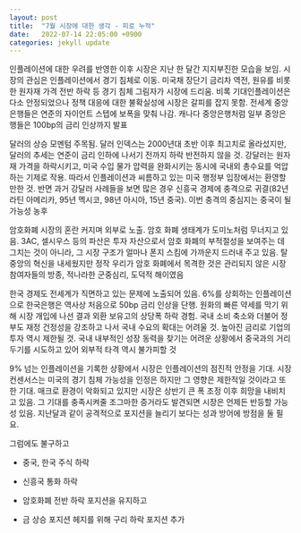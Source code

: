 ```yaml
---
layout: post
title:  "7월 시장에 대한 생각 - 피로 누적"
date:   2022-07-14 22:05:00 +0900
categories: jekyll update
---
```

인플레이션에 대한 우려를 반영한 이후 시장은 지난 한 달간 지지부진한 모습을 보임. 시장의 관심은 인플레이션에서 경기 침체로 이동. 미국채 장단기 금리차 역전, 원유를 비롯한 원자재 가격 전반 하락 등 경기 침체 그림자가 시장에 드리움. 비록 기대인플레이션은 다소 안정되었으나 정책 대응에 대한 불확실성에 시장은 갈피를 잡지 못함. 전세계 중앙은행들은 연준의 자이언트 스텝에 보폭을 맞춰 나감. 캐나다 중앙은행처럼 일부 중앙은행들은 100bp의 금리 인상까지 발표​

달러의 상승 모멘텀 주목됨. 달러 인덱스는 2000년대 초반 이후 최고치로 올라섰지만, 달러의 추세는 연준이 금리 인하에 나서기 전까지 하락 반전하지 않을 것. 강달러는 원자재 가격을 하락시키고, 미국 수입 물가 압력을 완화시키는 동시에 국내외 총수요를 억압하는 기제로 작용. 따라서 인플레이션과 씨름하고 있는 미국 행정부 입장에서는 환영할 만한 것. 반면 과거 강달러 사례들을 보면 많은 경우 신흥국 경제에 충격으로 귀결(82년 라틴 아메리카, 95년 멕시코, 98년 아시아, 15년 중국). 이번 충격의 중심지는 중국이 될 가능성 농후​

암호화폐 시장의 혼란 커지며 외부로 노출. 암호 화폐 생태계가 도미노처럼 무너지고 있음. 3AC, 셀시우스 등의 파산은 투자 자산으로서 암호 화폐의 부적절성을 보여주는 데 그치는 것이 아니라, 그 시장 구조가 얼마나 폰지 스킴에 가까운지 드러내 주고 있음. 탈중앙의 혁신을 내세웠지만 정작 우리가 암호 화폐에서 목격한 것은 관리되지 않은 시장 참여자들의 방종, 적나라한 군중심리, 도덕적 해이였음​

한국 경제도 전세계가 직면하고 있는 문제에 노출되어 있음. 6%를 상회하는 인플레이션으로 한국은행은 역사상 처음으로 50bp 금리 인상을 단행. 원화의 빠른 약세를 막기 위해 시장 개입에 나선 결과 외환 보유고의 상당폭 하락 경험. 국내 소비 축소와 더불어 정부도 재정 건정성을 강조하고 나서 국내 수요의 확대는 어려울 것. 높아진 금리로 기업의 투자 역시 제한될 것. 국내 내부적인 성장 동력을 찾기는 어려운 상황에서 중국과의 거리두기를 시도하고 있어 외부적 타격 역시 불가피할 것​

9% 넘는 인플레이션을 기록한 상황에서 시장은 인플레이션의 점진적 안정을 기대. 시장 컨센서스는 미국의 경기 침체 가능성을 인정은 하지만 그 영향은 제한적일 것이라고 또한 기대. 매크로 환경이 악화되고 있지만 시장은 상반기 큰 폭 조정 이후 희망을 내비치고 있음. 그 기대를 충족시켜줄 조그마한 증거라도 발견되면 시장은 언제든 반등할 가능성 있음. 지난달과 같이 공격적으로 포지션을 늘리기 보다는 성과 방어에 방점을 둘 필요. 

그럼에도 불구하고 

- 중국, 한국 주식 하락 

- 신흥국 통화 하락

- 암호화폐 전반 하락 포지션을 유지하고 

- 금 상승 포지션 헤지를 위해 구리 하락 포지션 추가​